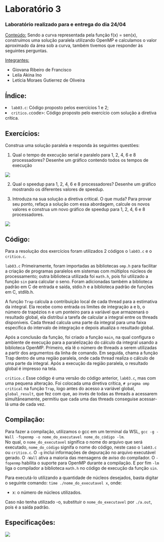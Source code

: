 <h1>Laboratório 3</h1>

<h3>Laboratório realizado para e entrega do dia 24/04</h3>

<ins>Conteúdo:</ins> Sendo a curva representada pela função f(x) = sen(x), construímos uma solução paralela utilizando OpenMP e calculamos o valor aproximado da área sob a curva, também tivemos que responder às seguintes perguntas.

<ins>Integrantes:</ins>
- Giovana Ribeiro de Francisco
- Leila Akina Ino
- Letícia Moraes Gutierrez de Oliveira

<h2>Índice:</h2>
  <li><code>lab03.c</code>: Código proposto pelos exercícios 1 e 2;
  <li><code>critico.c</code>code>: Código proposto pelo exercício com solução a diretiva crítica.</li>

<h2>Exercícios:</h2>
Construa uma solução paralela e responda às seguintes questões:

1. Qual o tempo de execução serial e paralelo para 1, 2, 4, 6 e 8 processadores? Desenhe um gráfico contendo todos os tempos de execução

<img src = "https://github.com/giovanaribeirodefrancisco/Computa-o-Paralela/assets/161640729/8c1821ce-3c94-48e4-aa4c-36d63ac975ff">

2. Qual o speedup para 1, 2, 4, 6 e 8 processadores? Desenhe um gráfico mostrando os diferentes valores de speedup.

3. Introduza na sua solução a diretiva critical. O que muda? Para provar seu ponto, refaça a solução com essa abordagem, calcule os novos valores e construa um novo gráfico de speedup para 1, 2, 4, 6 e 8 processadores.

<img src= "https://github.com/giovanaribeirodefrancisco/Computa-o-Paralela/assets/161640729/1739bc6f-ddb3-47a9-852c-c49af57abc93">


<h2>Código:</h2>
Para a resolução dos exercícios foram utilizados 2 códigos o <code>lab03.c</code> e o <code>critico.c</code>.

<code>lab03.c</code>
Primeiramente, foram importadas as bibliotecas <code>omp.h</code> para facilitar a criação de programas paralelos em sistemas com múltiplos núcleos de processamento; outra biblioteca utilizada foi <code>math.h</code>, pois foi utilizado a função <code>sin</code> para calcular o seno. Foram adicionadas também a biblioteca padrão em C de entrada e saída, stdio.h e a biblioteca padrão de funções em C, stdlib.h.

A função <code>Trap</code> calcula a contribuição local de cada thread para a estimativa da integral. Ela recebe como entrada os limites de integração a e b, o número de trapézios n e um ponteiro para a variável que armazenará o resultado global, ela distribui a tarefa de calcular a integral entre os threads disponíveis. Cada thread calcula uma parte da integral para uma faixa específica do intervalo de integração e depois atualiza o resultado global.

Após a conclusão da função, foi criado a função <code>main</code>, na qual configura o ambiente de execução para a paralelização do cálculo da integral usando a biblioteca OpenMP. Primeiro, ela lê o número de threads a serem utilizadas a partir dos argumentos da linha de comando. Em seguida, chama a função Trap dentro de uma região paralela, onde cada thread realiza o cálculo de uma parte da integral. Após a execução da região paralela, o resultado global é impresso na tela.

<code>critico.c</code>
Esse código é uma versão do código anterior, <code>lab03.c</code>, mas com uma pequena alteração. Foi colocada uma diretiva crítica, <code># pragma omp critical</code> na função <code>Trap</code>, logo antes do acesso a variável global, <code>global_result</code>, que fez com que, ao invés de todas as threads a acessarem simultâneamente, permitiu que cada uma das threads conseguise acessar-lá uma de cada vez.

<h2>Compilação:</h2>
Para fazer a compilação, utilizamos o gcc em um terminal da WSL, <code>gcc -g - Wall -fopenmp -o nome_do_executavel nome_do_código -lm</code>.
<br>
No qual, o <code>nome_do_executavel</code> significa o nome do arquivo que será executado, <code>nome_do_código</code> signifa o nome do código, neste caso o <code>lab03.c</code> ou <code>critico.c</code>. O <code>-g</code> inclui informações de depuração no arquivo executável gerado. O <code>-Wall</code> ativa a maioria das mensagens de aviso do compilador. O <code>-fopenmp</code> habilita o suporte para OpenMP durante a compilação. E por fim <code>-lm</code> liga o compilador a biblioteca <code>math.h</code> no código de execução da função <code>sin</code>.

Para executá-lo utilizando a quantidade de núcleos desejados, basta digitar o seguinte comando: <code>time ./nome_do_executavel x</code>, onde:
  - x: o número de núcleos utilizados.

Caso não tenha utilizado -o, substituir o <code>nome_do_executavel</code> por <code>./a.out</code>, pois é a saída padrão. 


<h2>Especificações:</h2>
<img src = "https://github.com/giovanaribeirodefrancisco/Computa-o-Paralela/assets/161640729/15f47fb8-22dd-4004-af91-81fef86a238e"
> 

